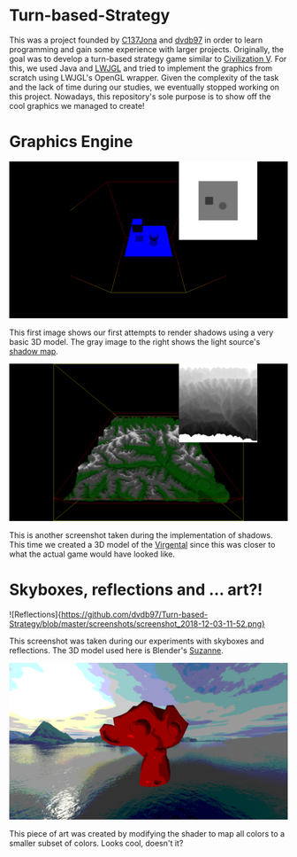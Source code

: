 # Turn-based-Strategy
This was a project founded by [C137Jona](https://github.com/C137-Jona) and [dvdb97](https://github.com/dvdb97)
in order to learn programming and gain some experience with larger projects. Originally, the goal was to develop a turn-based strategy game similar to 
[Civilization V](https://en.wikipedia.org/wiki/Civilization_V). For this, we used Java and [LWJGL](https://www.lwjgl.org/) and tried to implement the graphics from scratch 
using LWJGL's OpenGL wrapper. Given the complexity of the task and the lack of time during our studies, we eventually stopped working on this project. Nowadays, this
repository's sole purpose is to show off the cool graphics we managed to create!

# Graphics Engine

![Shadows](https://github.com/dvdb97/Turn-based-Strategy/blob/master/screenshots/CorrectShadows.png)

This first image shows our first attempts to render shadows using a very basic 3D model. The gray image to the right shows the light source's [shadow map](https://en.wikipedia.org/wiki/Shadow_mapping).

![Shadows](https://github.com/dvdb97/Turn-based-Strategy/blob/master/screenshots/screenshot_2018-11-02-16-08.png)

This is another screenshot taken during the implementation of shadows. This time we created a 3D model of the [Virgental](https://de.wikipedia.org/wiki/Virgental) since this was closer to what the actual game would have looked like.

# Skyboxes, reflections and ... art?!

![Reflections]{https://github.com/dvdb97/Turn-based-Strategy/blob/master/screenshots/screenshot_2018-12-03-11-52.png}

This screenshot was taken during our experiments with skyboxes and reflections. The 3D model used here is Blender's [Suzanne](https://www.dummies.com/article/technology/software/animation-software/blender/meet-suzanne-the-blender-monkey-142918/).

![Art](https://github.com/dvdb97/Turn-based-Strategy/blob/master/screenshots/screenshot_2018-12-27-21-24.png)

This piece of art was created by modifying the shader to map all colors to a smaller subset of colors. Looks cool, doesn't it?

